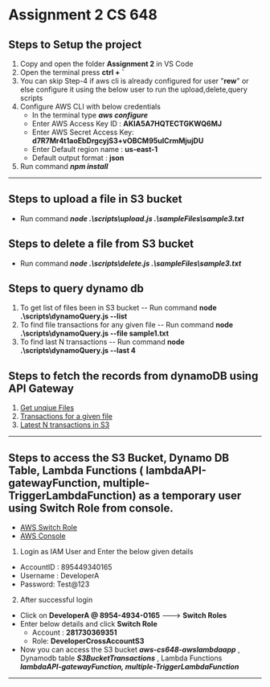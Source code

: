 
# Assignment 2 CS 648
## Steps to Setup the project
1. Copy and open the folder **Assignment 2** in VS Code
2. Open the terminal press __ctrl + `__
3. You can skip Step-4 if aws cli is already configured for user "**rew**" or else configure it using the below user to run the upload,delete,query scripts
4. Configure AWS CLI with below credentials
   - In the terminal type **_aws configure_**
   - Enter AWS Access Key ID : **AKIA5A7HQTECTGKWQ6MJ**
   - Enter AWS Secret Access Key: **d7R7Mr4t1aoEbDrgcyjS3+vOBCM95uICrmMjujDU**
   - Enter Default region name : **us-east-1**
   - Default output format : **json**
5. Run command **_npm install_**

---
## Steps to upload a file in S3 bucket
 - Run command **_node .\scripts\upload.js .\sampleFiles\sample3.txt_**

## Steps to delete a file from S3 bucket
 - Run command **_node .\scripts\delete.js .\sampleFiles\sample3.txt_**

## Steps to query dynamo db
1. To get list of files been in S3 bucket  -- Run command __node .\scripts\dynamoQuery.js --list__
2. To find file transactions for any given file -- Run command __node .\scripts\dynamoQuery.js --file sample1.txt__
3. To find last N transactions -- Run command __node .\scripts\dynamoQuery.js --last 4__

## Steps to fetch the records from dynamoDB using API Gateway
1. [Get unqiue Files](https://hdpz0f91cg.execute-api.us-east-1.amazonaws.com/default/lambdaAPI-gatewayFunction?list=true)
2. [Transactions for a given file](https://hdpz0f91cg.execute-api.us-east-1.amazonaws.com/default/lambdaAPI-gatewayFunction?file=sample1.txt)
3. [Latest N transactions in S3](https://hdpz0f91cg.execute-api.us-east-1.amazonaws.com/default/lambdaAPI-gatewayFunction?last=4)


---
## Steps to access the S3 Bucket, Dynamo DB Table, Lambda Functions (	lambdaAPI-gatewayFunction, multiple-TriggerLambdaFunction) as a temporary user using **Switch Role** from console.


- [AWS Switch Role](https://signin.aws.amazon.com/switchrole?roleName=DeveloperCrossAccountS3&account=281730369351  "AWS Switch Role")
- [AWS Console](https://aws.amazon.com/console/  "AWS Console")
1. Login as IAM User and Enter the below given details
- AccountID : 895449340165 
- Username : DeveloperA
- Password:  Test@123

2. After successful login 
- Click on **DeveloperA @ 8954-4934-0165** ---> **Switch Roles**
- Enter below details and click **Switch Role**
  - Account : **281730369351**
  - Role: **DeveloperCrossAccountS3**
- Now you can access the S3 bucket  **_aws-cs648-awslambdaapp_** , Dynamodb table **_S3BucketTransactions_** , Lambda Functions **_lambdaAPI-gatewayFunction, multiple-TriggerLambdaFunction_**
---